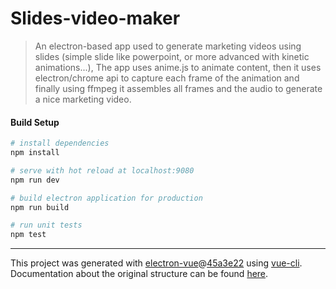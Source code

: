 # Slides-video-maker

> An electron-based app used to generate marketing videos using slides (simple slide like powerpoint, or more advanced with kinetic animations...), The app uses anime.js to animate content, then it uses electron/chrome api to capture each frame of the animation and finally using ffmpeg it assembles all frames and the audio to generate a nice marketing video.

#### Build Setup

``` bash
# install dependencies
npm install

# serve with hot reload at localhost:9080
npm run dev

# build electron application for production
npm run build

# run unit tests
npm test


```

---

This project was generated with [electron-vue](https://github.com/SimulatedGREG/electron-vue)@[45a3e22](https://github.com/SimulatedGREG/electron-vue/tree/45a3e224e7bb8fc71909021ccfdcfec0f461f634) using [vue-cli](https://github.com/vuejs/vue-cli). Documentation about the original structure can be found [here](https://simulatedgreg.gitbooks.io/electron-vue/content/index.html).
